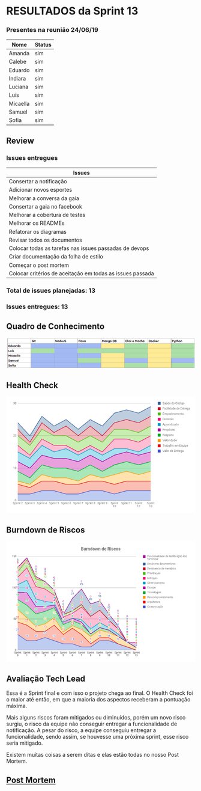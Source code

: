 # RESULTADOS da Sprint 13

### Presentes na reunião 24/06/19

| Nome | Status |
| --------- | -------- |
| Amanda | sim |
| Calebe | sim |
| Eduardo | sim |
| Indiara | sim |
| Luciana | sim |
| Luís | sim |
| Micaella | sim |
| Samuel | sim |
| Sofia | sim |


## Review

### Issues entregues

| Issues | 
| --------- |
| Consertar a notificação |
| Adicionar novos esportes |
| Melhorar a conversa da gaia |
| Consertar a gaia no facebook |
| Melhorar a cobertura de testes |
| Melhorar os READMEs |
| Refatorar os diagramas |
| Revisar todos os documentos |
| Colocar todas as tarefas nas issues passadas de devops |
| Criar documentação da folha de estilo |
| Começar o post mortem |
| Colocar critérios de aceitação em todas as issues passada |


### Total de issues planejadas: 13

### Issues entregues: 13

## Quadro de Conhecimento 

![Quadro de Conhecimento Sprint 5](../../assets/imgs/conhecimento/conhecimento-s13.png)


## Health Check 

![Health Check Sprint 5](../../assets/imgs/healthcheck/healthcheck-s13.png)

## Burndown de Riscos 

![Burndown de Riscos 13](../../assets/imgs/riscos/riscos13.png)


## Avaliação Tech Lead

<p>
    Essa é a Sprint final e com isso o projeto chega ao final. O Health Check foi o maior até então, em que a maioria dos aspectos receberam a pontuação máxima. 
</p>   
<p>
    Mais alguns riscos foram mitigados ou diminuídos, porém um novo risco surgiu, o risco da equipe não conseguir entregar a funcionalidade de notificação. A pesar do risco, a equipe conseguiu entregar a funcionalidade, sendo assim, se houvesse uma próxima sprint, esse risco seria mitigado. 
</p>
<p>
    Existem muitas coisas a serem ditas e elas estão todas no nosso Post Mortem. 
</p>

## [Post Mortem](projeto/postMortem.md) 